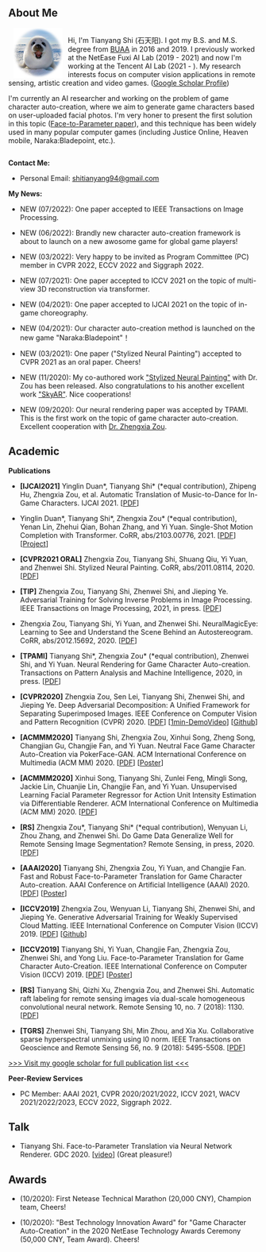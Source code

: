 ## About Me

<div style="float: left; clear: both;" align="left">
<img src="logo.png" width="100" alt="logo" align=left style="margin:0 10px 0 10px"/>
<p>Hi, I'm Tianyang Shi (石天阳). I got my B.S. and M.S. degree from <a href="https://www.buaa.edu.cn">BUAA</a> in 2016 and 2019. I previously worked at the NetEase Fuxi AI Lab (2019 - 2021) and now I'm working at the Tencent AI Lab (2021 - ). My research interests focus on computer vision applications in remote sensing, artistic creation and video games. (<a href="https://scholar.google.com/citations?user=oPej400AAAAJ&hl=en">Google Scholar Profile</a>)</p>
<p>I'm currently an AI researcher and working on the problem of game character auto-creation, where we aim to generate game characters based on user-uploaded facial photos. I'm very honer to present the first solution in this topic (<a href="https://arxiv.org/abs/1909.01064">Face-to-Parameter paper</a>), and this technique has been widely used in many popular computer games (including Justice Online, Heaven mobile, Naraka:Bladepoint, etc.).</p>
</div>
<br clear="left" />

**Contact Me:**

+ Personal Email: shitianyang94@gmail.com

**My News:**

+ NEW (07/2022): One paper accepted to IEEE Transactions on Image Processing.

+ NEW (06/2022): Brandly new character auto-creation framework is about to launch on a new awosome game for global game players!

+ NEW (03/2022): Very happy to be invited as Program Committee (PC) member in CVPR 2022, ECCV 2022 and Siggraph 2022.

+ NEW (07/2021): One paper accepted to ICCV 2021 on the topic of multi-view 3D reconstruction via transformer.

+ NEW (04/2021): One paper accepted to IJCAI 2021 on the topic of in-game choreography.

+ NEW (04/2021): Our character auto-creation method is launched on the new game "Naraka:Bladepoint"！

+ NEW (03/2021): One paper ("Stylized Neural Painting") accepted to CVPR 2021 as an oral paper. Cheers!

+ NEW (11/2020): My co-authored work ["Stylized Neural Painting"](https://jiupinjia.github.io/neuralpainter/) with Dr. Zou has been released. Also congratulations to his another excellent work ["SkyAR"](https://jiupinjia.github.io/skyar/). Nice cooperations!

+ NEW (09/2020): Our neural rendering paper was accepted by TPAMI. This is the first work on the topic of game character auto-creation. Excellent cooperation with [Dr. Zhengxia Zou](http://www-personal.umich.edu/~zzhengxi/#Honors).

## Academic

**Publications**

+ **\[IJCAI2021\]** Yinglin Duan\*, Tianyang Shi\* (\*equal contribution), Zhipeng Hu, Zhengxia Zou, et al. Automatic Translation of Music-to-Dance for In-Game Characters. IJCAI 2021. [[PDF](https://www.ijcai.org/proceedings/2021/0323.pdf)] 

+ Yinglin Duan\*, Tianyang Shi\*, Zhengxia Zou\* (\*equal contribution), Yenan Lin, Zhehui Qian, Bohan Zhang, and Yi Yuan. Single-Shot Motion Completion with Transformer. CoRR, abs/2103.00776, 2021. [[PDF](https://arxiv.org/abs/2103.00776)][[Project](https://github.com/FuxiCV/SSMCT)]

+ **\[CVPR2021 ORAL\]** Zhengxia Zou, Tianyang Shi, Shuang Qiu, Yi Yuan, and Zhenwei Shi. Stylized Neural Painting. CoRR, abs/2011.08114, 2020. [[PDF](https://arxiv.org/pdf/2011.08114.pdf)]

+ **\[TIP\]** Zhengxia Zou, Tianyang Shi, Zhenwei Shi, and Jieping Ye. Adversarial Training for Solving Inverse Problems in Image Processing. IEEE Transactions on Image Processing, 2021, in press. [[PDF](http://www-personal.umich.edu/~zzhengxi/zzx_PDF/inverseGANs.pdf)]

+ Zhengxia Zou, Tianyang Shi, Yi Yuan, and Zhenwei Shi. NeuralMagicEye: Learning to See and Understand the Scene Behind an Autostereogram. CoRR, abs/2012.15692, 2020. [[PDF](https://arxiv.org/abs/2012.15692)]

+ **\[TPAMI\]** Tianyang Shi\*, Zhengxia Zou\* (\*equal contribution), Zhenwei Shi, and Yi Yuan. Neural Rendering for Game Character Auto-creation. Transactions on Pattern Analysis and Machine Intelligence, 2020, in press. [[PDF](https://ieeexplore.ieee.org/stamp/stamp.jsp?tp=&arnumber=9197693)]

+ **\[CVPR2020\]** Zhengxia Zou, Sen Lei, Tianyang Shi, Zhenwei Shi, and Jieping Ye. Deep Adversarial Decomposition: A Unified Framework for Separating Superimposed Images. IEEE Conference on Computer Vision and Pattern Recognition (CVPR) 2020. [[PDF](http://www-personal.umich.edu/~zzhengxi/zzx_PDF/CVPR2020.pdf)] [[1min-DemoVideo](http://www-personal.umich.edu/~zzhengxi/zzx_gallery/5946-1min.mp4)] [[Github](https://github.com/jiupinjia/Deep-adversarial-decomposition)]

+ **\[ACMMM2020\]** Tianyang Shi, Zhengxia Zou, Xinhui Song, Zheng Song, Changjian Gu, Changjie Fan, and Yi Yuan. Neutral Face Game Character Auto-Creation via PokerFace-GAN. ACM International Conference on Multimedia (ACM MM) 2020. [[PDF](https://arxiv.org/pdf/2008.07154.pdf)] [[Poster](pokerfacegan-ACMMM2020.png)]

+ **\[ACMMM2020\]** Xinhui Song, Tianyang Shi, Zunlei Feng, Mingli Song, Jackie Lin, Chuanjie Lin, Changjie Fan, and Yi Yuan. Unsupervised Learning Facial Parameter Regressor for Action Unit Intensity Estimation via Differentiable Renderer. ACM International Conference on Multimedia (ACM MM) 2020. [[PDF](https://arxiv.org/pdf/2008.08862.pdf)]

+ **\[RS\]** Zhengxia Zou\*, Tianyang Shi\* (\*equal contribution), Wenyuan Li, Zhou Zhang, and Zhenwei Shi. Do Game Data Generalize Well for Remote Sensing Image Segmentation? Remote Sensing, in press, 2020. [[PDF](https://www.mdpi.com/2072-4292/12/2/275)]

+ **\[AAAI2020\]** Tianyang Shi, Zhengxia Zou, Yi Yuan, and Changjie Fan. Fast and Robust Face-to-Parameter Translation for Game Character Auto-creation. AAAI Conference on Artificial Intelligence (AAAI) 2020. [[PDF](https://www.aaai.org/Papers/AAAI/2020GB/AAAI-ShiT.147.pdf)] [[Poster](frf2p-AAAI2020.png)]

+ **\[ICCV2019\]** Zhengxia Zou, Wenyuan Li, Tianyang Shi, Zhenwei Shi, and Jieping Ye. Generative Adversarial Training for Weakly Supervised Cloud Matting. IEEE International Conference on Computer Vision (ICCV) 2019. [[PDF](http://openaccess.thecvf.com/content_ICCV_2019/html/Zou_Generative_Adversarial_Training_for_Weakly_Supervised_Cloud_Matting_ICCV_2019_paper.html)] [[Github](https://github.com/jiupinjia/CloudMattingGAN)]

+ **\[ICCV2019\]** Tianyang Shi, Yi Yuan, Changjie Fan, Zhengxia Zou, Zhenwei Shi, and Yong Liu. Face-to-Parameter Translation for Game Character Auto-Creation. IEEE International Conference on Computer Vision (ICCV) 2019. [[PDF](https://arxiv.org/abs/1909.01064)] [[Poster](f2p-ICCV2019.png)]

+ **\[RS\]** Tianyang Shi, Qizhi Xu, Zhengxia Zou, and Zhenwei Shi. Automatic raft labeling for remote sensing images via dual-scale homogeneous convolutional neural network. Remote Sensing 10, no. 7 (2018): 1130. [[PDF](https://www.mdpi.com/2072-4292/10/7/1130)]

+ **\[TGRS\]** Zhenwei Shi, Tianyang Shi, Min Zhou, and Xia Xu. Collaborative sparse hyperspectral unmixing using l0 norm. IEEE Transactions on Geoscience and Remote Sensing 56, no. 9 (2018): 5495-5508. [[PDF](https://ieeexplore.ieee.org/abstract/document/8340224)]

[\>\>\> Visit my google scholar for full publication list \<\<\<](https://scholar.google.com/citations?user=oPej400AAAAJ&hl=en)

**Peer-Review Services**

+ PC Member: AAAI 2021, CVPR 2020/2021/2022, ICCV 2021, WACV 2021/2022/2023, ECCV 2022, Siggraph 2022.

## Talk

+ Tianyang Shi. Face-to-Parameter Translation via Neural Network Renderer. GDC 2020. [[video](https://www.youtube.com/watch?v=OhV_DNji_0U)] (Great pleasure!)

## Awards

+ (10/2020): First Netease Technical Marathon (20,000 CNY), Champion team, Cheers!

+ (10/2020): "Best Technology Innovation Award" for "Game Character Auto-Creation" in the 2020 NetEase Technology Awards Ceremony (50,000 CNY, Team Award). Cheers!
